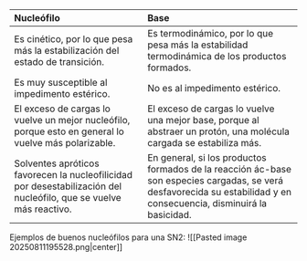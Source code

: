 
| Nucleófilo                                                                                                         | Base                                                                                                                                                                 |
| :----------------------------------------------------------------------------------------------------------------- | :------------------------------------------------------------------------------------------------------------------------------------------------------------------- |
| Es cinético, por lo que pesa más la estabilización del estado de transición.                                       | Es termodinámico, por lo que pesa más la estabilidad termodinámica de los productos formados.                                                                        |
| Es muy susceptible al impedimento estérico.                                                                        | No es al impedimento estérico.                                                                                                                                       |
| El exceso de cargas lo vuelve un mejor nucleófilo, porque esto en general lo vuelve más polarizable.               | El exceso de cargas lo vuelve una mejor base, porque al abstraer un protón, una molécula cargada se estabiliza más.                                                  |
| Solventes apróticos favorecen la nucleofilicidad por desestabilización del nucleófilo, que se vuelve más reactivo. | En general, si los productos formados de la reacción ác-base son especies cargadas, se verá desfavorecida su estabilidad y en consecuencia, disminuirá la basicidad. |

Ejemplos de buenos nucleófilos para una SN2:
![[Pasted image 20250811195528.png|center]]

